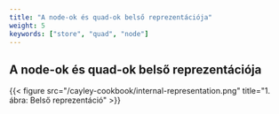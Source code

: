 ```yaml
---
title: "A node-ok és quad-ok belső reprezentációja"
weight: 5
keywords: ["store", "quad", "node"]
---
```


## A node-ok és quad-ok belső reprezentációja

{{< figure src="/cayley-cookbook/internal-representation.png" title="1. ábra: Belső reprezentáció" >}}

